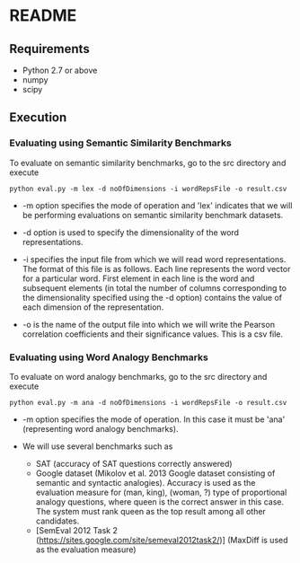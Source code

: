 # README #

## Requirements ##
- Python 2.7 or above
- numpy
- scipy

## Execution ##

### Evaluating using Semantic Similarity Benchmarks ###

To evaluate on semantic similarity benchmarks, go to the src directory and execute
```
python eval.py -m lex -d noOfDimensions -i wordRepsFile -o result.csv
```

* -m option specifies the mode of operation and 'lex' indicates that we will be performing evaluations on semantic similarity benchmark datasets. 

* -d option is used to specify the dimensionality of the word representations.

* -i specifies the input file from which we will read word representations. The format of this file is as follows.
Each line represents the word vector for a particular word. First element in each line is the word and subsequent elements
(in total the number of columns corresponding to the dimensionality specified using the -d option) contains the value of
each dimension of the representation.

* -o is the name of the output file into which we will write the Pearson correlation coefficients and their significance values.
This is a csv file.

### Evaluating using Word Analogy Benchmarks ###

To evaluate on word analogy benchmarks, go to the src directory and execute
```
python eval.py -m ana -d noOfDimensions -i wordRepsFile -o result.csv
```

* -m option specifies the mode of operation. In this case it must be 'ana' (representing word analogy benchmarks). 

* We will use several benchmarks such as
  * SAT (accuracy of SAT questions correctly answered)
  * Google dataset (Mikolov et al. 2013 Google dataset consisting of semantic and syntactic analogies). Accuracy is used as the evaluation measure for (man, king), (woman, ?) type of proportional analogy questions, where queen is the correct answer in this case. The system must rank queen as the top result among all other candidates.
  * [SemEval 2012 Task 2 (https://sites.google.com/site/semeval2012task2/)] (MaxDiff is used as the evaluation measure)